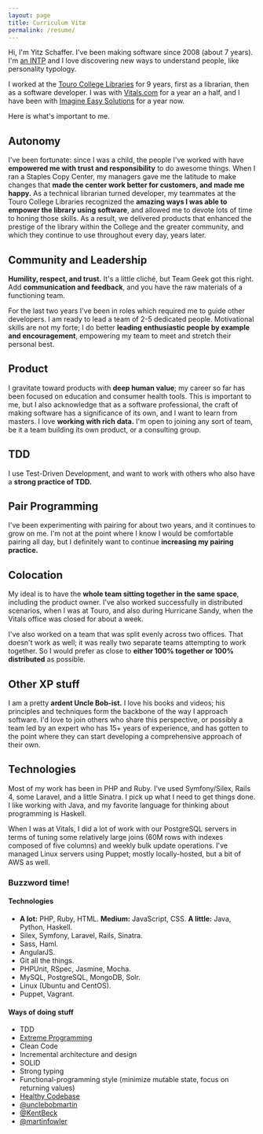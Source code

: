 ```yaml
---
layout: page
title: Curriculum Vitæ
permalink: /resume/
---
```


Hi, I'm Yitz Schaffer. I've been making software since 2008 (about 7 years). I'm [an INTP](http://www.personalitypage.com/INTP.html) and I love discovering new ways to understand people, like personality typology.

I worked at the [Touro College Libraries](http://www.tourolib.org/) for 9 years, first as a librarian, then as a software developer. I was with [Vitals.com](http://www.vitals.com/) for a year an a half, and I have been with [Imagine Easy Solutions](http://www.imagineeasy.com/) for a year now.

Here is what's important to me.

## Autonomy

I've been fortunate: since I was a child, the people I've worked with have **empowered me with trust and responsibility** to do awesome things. When I ran a Staples Copy Center, my managers gave me the latitude to make changes that **made the center work better for customers, and made me happy.** As a technical librarian turned developer, my teammates at the Touro College Libraries recognized the **amazing ways I was able to empower the library using software**, and allowed me to devote lots of time to honing those skills. As a result, we delivered products that enhanced the prestige of the library within the College and the greater community, and which they continue to use throughout every day, years later.

## Community and Leadership

**Humility, respect, and trust.** It's a little cliché, but Team Geek got this right. Add **communication and feedback**, and you have the raw materials of a functioning team.

For the last two years I've been in roles which required me to guide other developers. I am ready to lead a team of 2-5 dedicated people. Motivational skills are not my forte; I do better **leading enthusiastic people by example and encouragement**, empowering my team to meet and stretch their personal best.

## Product

I gravitate toward products with **deep human value**; my career so far has been focused on education and consumer health tools. This is important to me, but I also acknowledge that as a software professional, the craft of making software has a significance of its own, and I want to learn from masters. I love **working with rich data.** I'm open to joining any sort of team, be it a team building its own product, or a consulting group.

## TDD

I use Test-Driven Development, and want to work with others who also have a **strong practice of TDD.**

## Pair Programming

I've been experimenting with pairing for about two years, and it continues to grow on me. I'm not at the point where I know I would be comfortable pairing all day, but I definitely want to continue **increasing my pairing practice.**

## Colocation

My ideal is to have the **whole team sitting together in the same space**, including the product owner. I've also worked successfully in distributed scenarios, when I was at Touro, and also during Hurricane Sandy, when the Vitals office was closed for about a week.

I've also worked on a team that was split evenly across two offices. That doesn't work as well; it was really two separate teams attempting to work together. So I would prefer as close to **either 100% together or 100% distributed** as possible.

## Other XP stuff

I am a pretty **ardent Uncle Bob-ist.** I love his books and videos; his principles and techniques form the backbone of the way I approach software. I'd love to join others who share this perspective, or possibly a team led by an expert who has 15+ years of experience, and has gotten to the point where they can start developing a comprehensive approach of their own.

## Technologies

Most of my work has been in PHP and Ruby. I've used Symfony/Silex, Rails 4, some Laravel, and a little Sinatra. I pick up what I need to get things done. I like working with Java, and my favorite language for thinking about programming is Haskell.

When I was at Vitals, I did a lot of work with our PostgreSQL servers in terms of tuning some relatively large joins (60M rows with indexes composed of five columns) and weekly bulk update operations. I've managed Linux servers using Puppet; mostly locally-hosted, but a bit of AWS as well.

### Buzzword time!

#### Technologies

* **A lot:** PHP, Ruby, HTML. **Medium:** JavaScript, CSS. **A little:** Java, Python, Haskell.
* Silex, Symfony, Laravel, Rails, Sinatra.
* Sass, Haml.
* AngularJS.
* Git all the things.
* PHPUnit, RSpec, Jasmine, Mocha.
* MySQL, PostgreSQL, MongoDB, Solr.
* Linux (Ubuntu and CentOS).
* Puppet, Vagrant.

#### Ways of doing stuff

* TDD
* [Extreme Programming](http://xprogramming.com/what-is-extreme-programming/)
* Clean Code
* Incremental architecture and design
* SOLID
* Strong typing
* Functional-programming style (minimize mutable state, focus on returning values)
* [Healthy Codebase](brewhouse.io/blog/2014/11/10/healthy-codebase-and-preparatory-refactoring.html)
* [@unclebobmartin](https://twitter.com/unclebobmartin)
* [@KentBeck](https://twitter.com/KentBeck)
* [@martinfowler](https://twitter.com/martinfowler)
